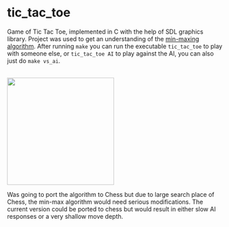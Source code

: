 # tic_tac_toe

Game of Tic Tac Toe, implemented in C with the help of SDL graphics library. Project was used to get an
understanding of the [min-maxing algorithm](https://en.wikipedia.org/wiki/Minimax). After running ```make```
you can run the executable ```tic_tac_toe``` to play with someone else, or ```tic_tac_toe AI``` to play against the AI, you can also just do ```make vs_ai```.

<br>
<img align="top" height="250" src="https://github.com/ASSERT-game/tic_tac_toe/tree/master/resources/gameplay.gif" />
<br>

Was going to port the algorithm to Chess but due to large search place of Chess, the min-max algorithm would need serious modifications. The current version could be ported to chess but would result in either slow AI responses or a very shallow move depth.
